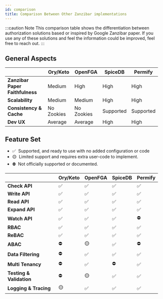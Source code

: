 ```yaml
---
id: comparison
title: Comparison Between Other Zanzibar implementations
---
```


:::caution Note
This comparison table shows the differentiation between authorization solutions based or inspired by Google Zanzibar paper. If you use any of these solutions and feel the information could be improved, feel free to reach out.
:::

## General Aspects

|   |  Ory/Keto  | OpenFGA  | SpiceDB | Permify 
|---|---|---|---|---|
| **Zanzibar Paper Faithfulness** |  Medium | High | High | High 
| **Scalability** |  Medium |  Medium  | High | High 
| **Consistency & Cache** | No Zookies | No Zookies  | Supported |  Supported |
| **Dev UX** | Average |  Average  |  High |  High |

## Feature Set

-   ✅ &nbsp;Supported, and ready to use with no added configuration or code
-   🟡 &nbsp;Limited support and requires extra user-code to implement.
-   ⛔ &nbsp;Not officially supported or documented.

|   |  Ory/Keto  | OpenFGA  | SpiceDB | Permify 
|---|---|---|---|---|
| **Check API** |✅  | ✅  | ✅  | ✅  |
| **Write API** | ✅ | ✅ | ✅ | ✅ |
| **Read API** | ✅ | ✅ | ✅ | ✅ |
| **Expand API** | ✅  | ✅  | ✅  | ✅ |
| **Watch API** | ✅  | ✅  | ✅  | ⛔ |
| **RBAC** | ✅ | ✅ | ✅ | ✅ |
| **ReBAC** | ✅ | ✅ | ✅ | ✅ |
| **ABAC** | ⛔ | 🟡 | ✅  | ⛔  |
| **Data Filtering** |  ⛔ | ✅  | ✅  | ✅ |
| **Multi Tenancy** | ⛔ | ✅ | ⛔ | ✅ |
| **Testing & Validation** |  ⛔ | 🟡  | ✅ | ✅ |
| **Logging & Tracing** | 🟡 | ✅  | ✅ | ✅ |
